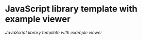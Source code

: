 # JavaScript library template with example viewer

_JavaScript library template with example viewer_
